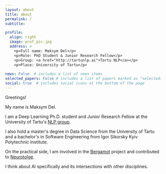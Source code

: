 ```yaml
---
layout: about
title: about
permalink: /
subtitle: 

profile:
  align: right
  image: prof_pic.jpg
  address: >
    <p>Full name: Maksym Del</p>
    <p>Role: PhD Student & Junior Research Fellow</p>
    <p>Group: <a href="http://tartunlp.ai">Tartu NLP</a></p>
    <p>Place: University of Tartu</p>
 
news: False  # includes a list of news items
selected_papers: False # includes a list of papers marked as "selected={true}"
social: true  # includes social icons at the bottom of the page
---
```


Greetings! 

My name is Maksym Del. 

I am a Deep Learning Ph.D. student and Junior Research Fellow at the University of Tartu's [NLP group](http://tartunlp.ai). 

I also hold a master's degree in Data Science from the University of Tartu and a bachelor's in Software Engineering from Igor Sikorsky Kyiv Polytechnic Institute.

On the practical side, I am involved in the [Bergamot](https://browser.mt/) project and contributed to [Neurotolge](https://neurotolge.ee/).

I think about AI specifically and its intersections with other disciplines.